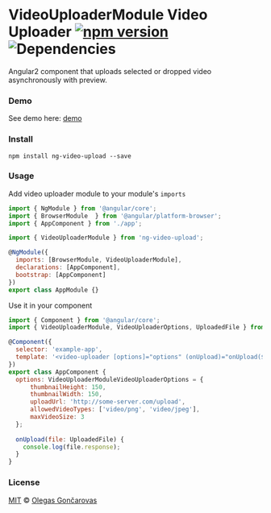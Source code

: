 # VideoUploaderModule Video Uploader [![npm version](https://badge.fury.io/js/ng-video-upload.svg)](https://badge.fury.io/js/ng-video-upload) ![Dependencies](https://david-dm.org/TheSkyNet/ng-video-upload.svg)

Angular2 component that uploads selected or dropped video asynchronously with preview.

### Demo
See demo here: [demo](https://TheSkyNet.github.io/video-uploader-demo)

### Install
```
npm install ng-video-upload --save
```
### Usage

Add video uploader module to your module's ```imports```

```js
import { NgModule } from '@angular/core';
import { BrowserModule  } from '@angular/platform-browser';
import { AppComponent } from './app';

import { VideoUploaderModule } from 'ng-video-upload';

@NgModule({
  imports: [BrowserModule, VideoUploaderModule],
  declarations: [AppComponent],
  bootstrap: [AppComponent]
})
export class AppModule {}
```

Use it in your component

```js
import { Component } from '@angular/core';
import { VideoUploaderModule, VideoUploaderOptions, UploadedFile } from 'ng-video-upload';

@Component({
  selector: 'example-app',
  template: '<video-uploader [options]="options" (onUpload)="onUpload($event)"></video-uploader>'
})
export class AppComponent {
  options: VideoUploaderModuleVideoUploaderOptions = {
      thumbnailHeight: 150,
      thumbnailWidth: 150,
      uploadUrl: 'http://some-server.com/upload',
      allowedVideoTypes: ['video/png', 'video/jpeg'],
      maxVideoSize: 3
  };
  
  onUpload(file: UploadedFile) {
    console.log(file.response);
  }
}

```

### License

[MIT](https://tldrlegal.com/license/mit-license) © [Olegas Gončarovas](https://github.com/TheSkyNet)
